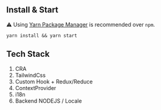 ## Install & Start

⚠️ Using [Yarn Package Manager](https://yarnpkg.com) is recommended over `npm`.

```shell
yarn install && yarn start
```

## Tech Stack 

1. CRA 
2. TailwindCss
3. Custom Hook + Redux/Reduce 
4. ContextProvider
5. i18n 
6. Backend NODEJS / Locale 
